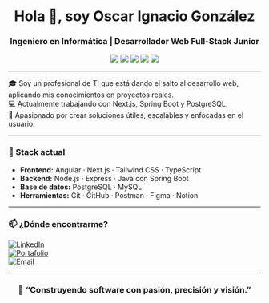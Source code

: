 <h1 align="center">Hola 👋, soy Oscar Ignacio González</h1>
<h3 align="center">Ingeniero en Informática | Desarrollador Web Full-Stack Junior</h3>

<p align="center">
  <img src="https://img.shields.io/badge/Code-Angular-DD0031?style=flat-square&logo=angular&logoColor=white"/>
  <img src="https://img.shields.io/badge/Code-Next.js-000000?style=flat-square&logo=nextdotjs&logoColor=white"/>
  <img src="https://img.shields.io/badge/Backend-Spring Boot-6DB33F?style=flat-square&logo=springboot&logoColor=white"/>
  <img src="https://img.shields.io/badge/Database-PostgreSQL-336791?style=flat-square&logo=postgresql&logoColor=white"/>
  <img src="https://img.shields.io/badge/Tools-Git-181717?style=flat-square&logo=git&logoColor=white"/>
</p>

---

🎓 Soy un profesional de TI que está dando el salto al desarrollo web, aplicando mis conocimientos en proyectos reales.  
💻 Actualmente trabajando con Next.js, Spring Boot y PostgreSQL.  
🚀 Apasionado por crear soluciones útiles, escalables y enfocadas en el usuario.

---

### 🧰 Stack actual

- **Frontend:** Angular · Next.js · Tailwind CSS · TypeScript  
- **Backend:** Node.js · Express · Java con Spring Boot  
- **Base de datos:** PostgreSQL · MySQL  
- **Herramientas:** Git · GitHub · Postman · Figma · Notion

---

### 📫 ¿Dónde encontrarme?

[![LinkedIn](https://img.shields.io/badge/LinkedIn-blue?style=flat&logo=linkedin&logoColor=white)](https://www.linkedin.com/in/oscar-ignacio-gonzalez-gonzalez-911369171/)  
[![Portafolio](https://img.shields.io/badge/Portafolio-Online-green?style=flat&logo=vercel&logoColor=white)](https://oscarigonzalezg.github.io/oscargonzalez/)  
[![Email](https://img.shields.io/badge/Email-ContactMe-informational?style=flat&logo=gmail)](mailto:ozkrgonzalez1201@gmail.com)


---

<div align="center">

### 🚀 “Construyendo software con pasión, precisión y visión.”

</div>


